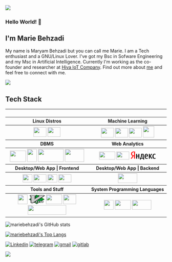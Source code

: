 ![](https://capsule-render.vercel.app/api?type=waving&color=gradient&height=100&section=header)

### **Hello World!** 👋
## **I'm Marie Behzadi**
My name is Maryam Behzadi but you can call me Marie. I am a Tech enthusiast and a GNU/Linux Lover. I've got my Bsc in Sofware Engineering and my Msc in Artificial Intelligence. 
Currently I'm working as the co-founder and researcher at [Hiva IoT Company](https://hiva-iot.com/).
Find out more about [me](https://www.linkedin.com/in/mariebehzadi/) and feel free to connect with me.

![](https://komarev.com/ghpvc/?username=mariebehzadi&color=0069b4&style=flat-square)

## **Tech Stack**
<table>
<tr>
<th align="center">
<img width="441" height="1">
</th>
<th align="center">
<img width="441" height="1">
</th>
</tr>
<tr>
<th align="center">Linux Distros</th>
<th align="center">Machine Learning</th>
</tr>
<tr>
<th align="center">
<img width="40" height="30" src="https://raw.githubusercontent.com/gilbarbara/logos/master/logos/archlinux.svg"/>
<img width="40" height="30" src="https://raw.githubusercontent.com/gilbarbara/logos/master/logos/ubuntu.svg"/>
</th>
<th align="center">
<img width="40" height="30" src="https://raw.githubusercontent.com/gilbarbara/logos/master/logos/python.svg"/>
<img width="40" height="30" src="https://raw.githubusercontent.com/gilbarbara/logos/master/logos/numpy.svg"/>
<img width="40" height="30" src="https://raw.githubusercontent.com/gilbarbara/logos/master/logos/tensorflow.svg"/>
<img width="35" height="35" src="https://raw.githubusercontent.com/gilbarbara/logos/master/logos/jupyter.svg"/>
</th>
</tr>
<tr>
<th align="center">DBMS</th>
<th align="center">Web Analytics</th>
</tr>
<tr>
<th align="center">
<img width="50" height="35" src="https://raw.githubusercontent.com/gilbarbara/logos/master/logos/postgresql.svg"/> 
<img width="30" height="40" src="https://raw.githubusercontent.com/gilbarbara/logos/master/logos/mongodb-icon.svg"/>
<img width="80" height="40" src="https://raw.githubusercontent.com/gilbarbara/logos/master/logos/mariadb-icon.svg"/>
<img width="60" height="40" src="https://raw.githubusercontent.com/gilbarbara/logos/master/logos/mysql-icon.svg"/>
</th>
<th align="center">
<img width="50" height="25" src="https://raw.githubusercontent.com/gilbarbara/logos/master/logos/google-search-console.svg"/>
<img width="40" height="25" src="https://raw.githubusercontent.com/gilbarbara/logos/master/logos/matomo-icon.svg"/>
<img width="80" height="25" src="https://raw.githubusercontent.com/gilbarbara/logos/master/logos/yandex-ru.svg"/>
</th>
</tr>
<tr>
<th align="center">Desktop/Web App | Frontend</th>
<th align="center">Desktop/Web App | Backend</th>
</tr>
<tr>
<th align="center">
<img width="30" height="25" src="https://raw.githubusercontent.com/gilbarbara/logos/master/logos/vuetifyjs.svg"/>  
<img width="40" height="25" src="https://raw.githubusercontent.com/gilbarbara/logos/master/logos/nuxt-icon.svg"/>
<img width="30" height="25" src="https://raw.githubusercontent.com/gilbarbara/logos/master/logos/vue.svg"/>
<img width="40" height="25" src="https://raw.githubusercontent.com/gilbarbara/logos/master/logos/typescript-icon.svg"/>
</th>
<th align="center">
<img width="60" height="30" src="https://raw.githubusercontent.com/gilbarbara/logos/master/logos/go.svg"/>
</th>
</tr>
<tr>
<th align="center">Tools and Stuff</th>
<th align="center">System Programming Languages</th>
</tr>
<tr>
<th align="center">
<img width="30" height="30" src="https://raw.githubusercontent.com/gilbarbara/logos/master/logos/git-icon.svg"/>
<img width="50" height="30" src="https://raw.githubusercontent.com/gilbarbara/logos/master/logos/vim.svg"/>  
<img width="50" height="30" src="https://raw.githubusercontent.com/gilbarbara/logos/master/logos/docker-icon.svg"/>
<img width="40" height="30" src="https://raw.githubusercontent.com/gilbarbara/logos/master/logos/drone-icon.svg"/>
<img width="120" height="30" src="https://raw.githubusercontent.com/gilbarbara/logos/master/logos/neovim.svg"/>
</th>
<th align="center">
<img width="30" height="30" src="https://raw.githubusercontent.com/gilbarbara/logos/master/logos/c.svg"/>
<img width="50" height="30" src="https://raw.githubusercontent.com/gilbarbara/logos/master/logos/c-plusplus.svg"/>  
<img width="60" height="30" src="https://raw.githubusercontent.com/gilbarbara/logos/master/logos/go.svg"/>
</th>
</tr>
</table>

![mariebehzadi's GitHub stats](https://github-readme-stats.vercel.app/api?username=mariebehzadi&show_icons=true&theme=transparent)

[![mariebehzadi's Top Langs](https://github-readme-stats.vercel.app/api/top-langs/?username=mariebehzadi&layout=compact)](https://github.com/mariebehzadi/github-readme-stats)


<div align="left">

[![Linkedin](https://img.shields.io/badge/-LinkedIn-%230077B5?style=for-the-badge&logo=linkedin&logoColor=white)](https://www.linkedin.com/in/mariebehzadi/)
[![telegram](https://img.shields.io/badge/mariebehzadi-2CA5E0?style=for-the-badge&logo=telegram&logoColor=white)](https://t.me/mariebehzadi/)
[![gmail](https://img.shields.io/badge/mariebehzadi-CF463C.svg?style=for-the-badge&logo=gmail&logoColor=white)](mailto:mariebehzadi@gmail.com)
[![gitlab](https://img.shields.io/badge/mariebehzadi-330F63?style=for-the-badge&logo=gitlab&logoColor=white)](https://gitlab.com/mariebehzadi)
</div> 

![](https://capsule-render.vercel.app/api?type=waving&color=gradient&height=100&section=footer)
